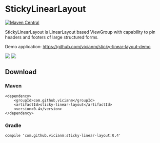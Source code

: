 # StickyLinearLayout

[![Maven Central](https://img.shields.io/maven-central/v/com.github.vicianm/sticky-linear-layout.svg?style=flat)](https://github.com/vicianm/sticky-linear-layout/releases/latest)

StickyLinearLayout is LinearLayout based ViewGroup with capability to pin headers and footers of large structured forms.

Demo application: https://github.com/vicianm/sticky-linear-layout-demo

![](https://raw.githubusercontent.com/vicianm/sticky-linear-layout/master/docs/images/demo-tablet-01.gif)
![](https://raw.githubusercontent.com/vicianm/sticky-linear-layout/master/docs/images/demo-tablet-02.gif)

## Download

### Maven

    <dependency>
        <groupId>com.github.vicianm</groupId>
        <artifactId>sticky-linear-layout</artifactId>
        <version>0.4</version>
    </dependency>

### Gradle

    compile 'com.github.vicianm:sticky-linear-layout:0.4'
